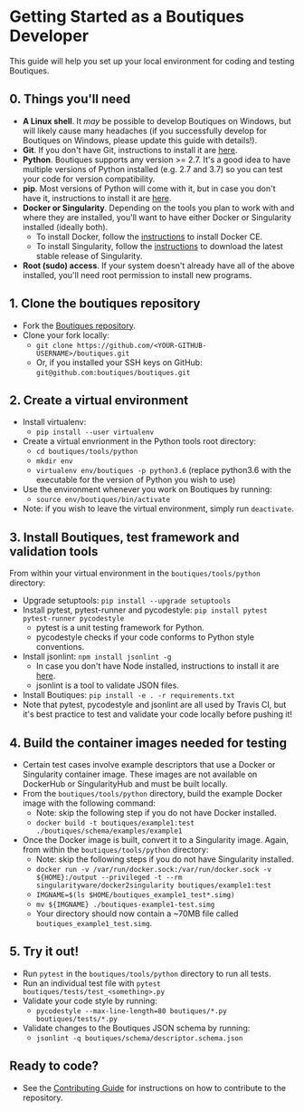 # Getting Started as a Boutiques Developer

This guide will help you set up your local environment for coding and testing Boutiques.

## 0. Things you'll need
- **A Linux shell**. It _may_ be possible to develop Boutiques on Windows, but will likely cause many headaches (if you successfully develop for Boutiques on Windows, please update this guide with details!).
- **Git**. If you don't have Git, instructions to install it are [here](https://git-scm.com/download/linux).
- **Python**. Boutiques supports any version >= 2.7. It's a good idea to have multiple versions of Python installed (e.g. 2.7 and 3.7) so you can test your code for version compatibility.
- **pip**. Most versions of Python will come with it, but in case you don't have it, instructions to install it are [here](https://pip.pypa.io/en/stable/installing/).
- **Docker or Singularity**. Depending on the tools you plan to work with and where they are installed, you'll want to have either Docker or Singularity installed (ideally both).
  - To install Docker, follow the  [instructions](https://docs.docker.com/install/overview/) to install Docker CE.
  - To install Singularity, follow the [instructions](https://singularity.lbl.gov/install-linux) to download the latest stable release of Singularity.
- **Root (sudo) access**. If your system doesn't already have all of the above installed, you'll need root permission to install new programs.

## 1. Clone the boutiques repository
- Fork the [Boutiques repository](https://github.com/boutiques/boutiques).
- Clone your fork locally: 
    - `git clone https://github.com/<YOUR-GITHUB-USERNAME>/boutiques.git`
    - Or, if you installed your SSH keys on GitHub:  `git@github.com:boutiques/boutiques.git`

## 2. Create a virtual environment
- Install virtualenv:
  - `pip install --user virtualenv`
- Create a virtual envrionment in the Python tools root directory:
  - `cd boutiques/tools/python`
  - `mkdir env`
  - `virtualenv env/boutiques -p python3.6`  (replace python3.6 with the executable for the version of Python you wish to use)
- Use the environment whenever you work on Boutiques by running:
  - `source env/boutiques/bin/activate`
- Note: if you wish to leave the virtual environment, simply run `deactivate`.

## 3. Install Boutiques, test framework and validation tools
From within your virtual environment in the `boutiques/tools/python` directory:
- Upgrade setuptools: `pip install --upgrade setuptools`
- Install pytest, pytest-runner and pycodestyle: `pip install pytest pytest-runner pycodestyle`
  - pytest is a unit testing framework for Python.
  - pycodestyle checks if your code conforms to Python style conventions.
- Install jsonlint: `npm install jsonlint -g` 
  - In case you don't have Node installed, instructions to install it are [here](https://www.npmjs.com/get-npm).
  - jsonlint is a tool to validate JSON files. 
- Install Boutiques: `pip install -e . -r requirements.txt`
- Note that pytest, pycodestyle and jsonlint are all used by Travis CI, but it's best practice to test and validate your code locally before pushing it!

## 4. Build the container images needed for testing
- Certain test cases involve example descriptors that use a Docker or Singularity container image. These images are not available on DockerHub or SingularityHub and must be built locally.
- From the `boutiques/tools/python` directory, build the example Docker image with the following command:
  - Note: skip the following step if you do not have Docker installed.
  - `docker build -t boutiques/example1:test ./boutiques/schema/examples/example1`
- Once the Docker image is built, convert it to a Singularity image. Again, from within the `boutiques/tools/python` directory:
  - Note: skip the following steps if you do not have Singularity installed.
  - `docker run -v /var/run/docker.sock:/var/run/docker.sock -v ${HOME}:/output --privileged -t --rm singularityware/docker2singularity boutiques/example1:test`
  - `IMGNAME=$(ls $HOME/boutiques_example1_test*.simg)`
  - `mv ${IMGNAME} ./boutiques-example1-test.simg`
  - Your directory should now contain a ~70MB file called `boutiques_example1_test.simg`.
 
## 5. Try it out!
- Run `pytest` in the `boutiques/tools/python` directory to run all tests.
- Run an individual test file with `pytest boutiques/tests/test_<something>.py`
- Validate your code style by running:
  - `pycodestyle --max-line-length=80 boutiques/*.py boutiques/tests/*.py`
- Validate changes to the Boutiques JSON schema by running:
  - `jsonlint -q boutiques/schema/descriptor.schema.json`

## Ready to code?
- See the [Contributing Guide](https://github.com/boutiques/boutiques/blob/master/CONTRIBUTING.md) for instructions on how to contribute to the repository.
